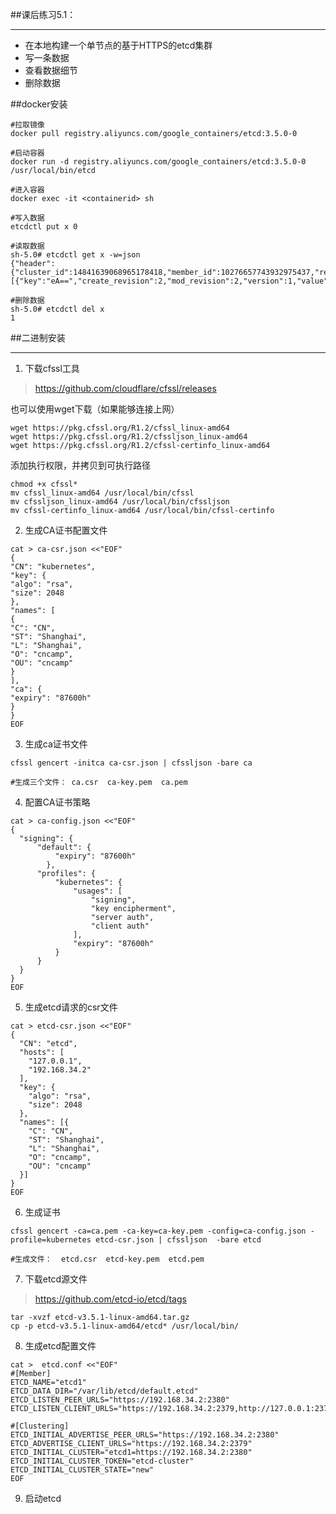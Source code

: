 ##课后练习5.1：

---

- 在本地构建一个单节点的基于HTTPS的etcd集群
- 写一条数据
- 查看数据细节
- 删除数据

##docker安装
```shell
#拉取镜像
docker pull registry.aliyuncs.com/google_containers/etcd:3.5.0-0

#启动容器
docker run -d registry.aliyuncs.com/google_containers/etcd:3.5.0-0 /usr/local/bin/etcd

#进入容器
docker exec -it <containerid> sh

#写入数据
etcdctl put x 0

#读取数据
sh-5.0# etcdctl get x -w=json
{"header":{"cluster_id":14841639068965178418,"member_id":10276657743932975437,"revision":2,"raft_term":2},"kvs":[{"key":"eA==","create_revision":2,"mod_revision":2,"version":1,"value":"MA=="}],"count":1}

#删除数据
sh-5.0# etcdctl del x
1

```

##二进制安装

---
1. 下载cfssl工具
> https://github.com/cloudflare/cfssl/releases

也可以使用wget下载（如果能够连接上网）
```shell
wget https://pkg.cfssl.org/R1.2/cfssl_linux-amd64
wget https://pkg.cfssl.org/R1.2/cfssljson_linux-amd64
wget https://pkg.cfssl.org/R1.2/cfssl-certinfo_linux-amd64
```

添加执行权限，并拷贝到可执行路径
```shell
chmod +x cfssl*
mv cfssl_linux-amd64 /usr/local/bin/cfssl
mv cfssljson_linux-amd64 /usr/local/bin/cfssljson
mv cfssl-certinfo_linux-amd64 /usr/local/bin/cfssl-certinfo
```

2. 生成CA证书配置文件
```shell
cat > ca-csr.json <<"EOF"
{
"CN": "kubernetes",
"key": {
"algo": "rsa",
"size": 2048
},
"names": [
{
"C": "CN",
"ST": "Shanghai",
"L": "Shanghai",
"O": "cncamp",
"OU": "cncamp"
}
],
"ca": {
"expiry": "87600h"
}
}
EOF
```

3. 生成ca证书文件
```shell
cfssl gencert -initca ca-csr.json | cfssljson -bare ca

#生成三个文件： ca.csr  ca-key.pem  ca.pem
```

4. 配置CA证书策略
```shell
cat > ca-config.json <<"EOF"
{
  "signing": {
      "default": {
          "expiry": "87600h"
        },
      "profiles": {
          "kubernetes": {
              "usages": [
                  "signing",
                  "key encipherment",
                  "server auth",
                  "client auth"
              ],
              "expiry": "87600h"
          }
      }
  }
}
EOF
```

5. 生成etcd请求的csr文件
```shell
cat > etcd-csr.json <<"EOF"
{
  "CN": "etcd",
  "hosts": [
    "127.0.0.1",
    "192.168.34.2"
  ],
  "key": {
    "algo": "rsa",
    "size": 2048
  },
  "names": [{
    "C": "CN",
    "ST": "Shanghai",
    "L": "Shanghai",
    "O": "cncamp",
    "OU": "cncamp"
  }]
}
EOF
```

6. 生成证书
```shell
cfssl gencert -ca=ca.pem -ca-key=ca-key.pem -config=ca-config.json -profile=kubernetes etcd-csr.json | cfssljson  -bare etcd

#生成文件：  etcd.csr  etcd-key.pem  etcd.pem
``` 

7. 下载etcd源文件
> https://github.com/etcd-io/etcd/tags

```shell
tar -xvzf etcd-v3.5.1-linux-amd64.tar.gz
cp -p etcd-v3.5.1-linux-amd64/etcd* /usr/local/bin/
```

8. 生成etcd配置文件
```shell
cat >  etcd.conf <<"EOF"
#[Member]
ETCD_NAME="etcd1"
ETCD_DATA_DIR="/var/lib/etcd/default.etcd"
ETCD_LISTEN_PEER_URLS="https://192.168.34.2:2380"
ETCD_LISTEN_CLIENT_URLS="https://192.168.34.2:2379,http://127.0.0.1:2379"

#[Clustering]
ETCD_INITIAL_ADVERTISE_PEER_URLS="https://192.168.34.2:2380"
ETCD_ADVERTISE_CLIENT_URLS="https://192.168.34.2:2379"
ETCD_INITIAL_CLUSTER="etcd1=https://192.168.34.2:2380"
ETCD_INITIAL_CLUSTER_TOKEN="etcd-cluster"
ETCD_INITIAL_CLUSTER_STATE="new"
EOF
```

9. 启动etcd
```shell
```

